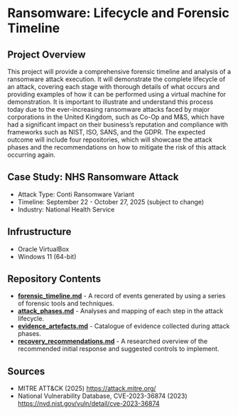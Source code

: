 # Ransomware: Lifecycle and Forensic Timeline

## Project Overview

This project will provide a comprehensive forensic timeline and analysis of a ransomware attack execution. It will demonstrate the complete lifecycle of an attack, covering each stage with thorough details of what occurs and providing examples of how it can be performed using a virtual machine for demonstration. It is important to illustrate and understand this process today due to the ever-increasing ransomware attacks faced by major corporations in the United Kingdom, such as Co-Op and M&S, which have had a significant impact on their business’s reputation and compliance with frameworks such as NIST, ISO, SANS, and the GDPR. The expected outcome will include four repositories, which will showcase the attack phases and the recommendations on how to mitigate the risk of this attack occurring again. 

## Case Study: NHS Ransomware Attack

- Attack Type: Conti Ransomware Variant
- Timeline: September 22 - October 27, 2025 (subject to change)
- Industry: National Health Service

## Infrustructure

- Oracle VirtualBox
- Windows 11 (64-bit)

## Repository Contents

- **[forensic_timeline.md](forensic_timeline.md)** - A record of events generated by using a series of forensic tools and techniques.
- **[attack_phases.md](attack_phases.md)** - Analyses and mapping of each step in the attack lifecycle.
- **[evidence_artefacts.md](evidence_artefacts.md)** - Catalogue of evidence collected during attack phases.
- **[recovery_recommendations.md](recovery_recommendations.md)** - A researched overview of the recommended initial response and suggested controls to implement.

## Sources

- MITRE ATT&CK (2025) https://attack.mitre.org/
- National Vulnerability Database, CVE-2023-36874 (2023) https://nvd.nist.gov/vuln/detail/cve-2023-36874

